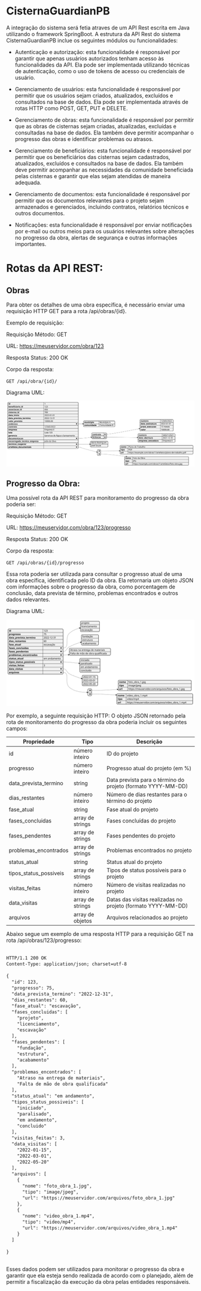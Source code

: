 # CisternaGuardianPB

A integração do sistema será fetia atraves de um API Rest escrita em Java utilizando o framework SpringBoot. A estrutura da API Rest do sistema CisternaGuardianPB inclue os seguintes módulos ou funcionalidades:

- Autenticação e autorização: esta funcionalidade é responsável por garantir que apenas usuários autorizados tenham acesso às funcionalidades da API. Ela pode ser implementada utilizando técnicas de autenticação, como o uso de tokens de acesso ou credenciais de usuário.

- Gerenciamento de usuários: esta funcionalidade é responsável por permitir que os usuários sejam criados, atualizados, excluídos e consultados na base de dados. Ela pode ser implementada através de rotas HTTP como POST, GET, PUT e DELETE.

- Gerenciamento de obras: esta funcionalidade é responsável por permitir que as obras de cisternas sejam criadas, atualizadas, excluídas e consultadas na base de dados. Ela também deve permitir acompanhar o progresso das obras e identificar problemas ou atrasos.

- Gerenciamento de beneficiários: esta funcionalidade é responsável por permitir que os beneficiários das cisternas sejam cadastrados, atualizados, excluídos e consultados na base de dados. Ela também deve permitir acompanhar as necessidades da comunidade beneficiada pelas cisternas e garantir que elas sejam atendidas de maneira adequada.

- Gerenciamento de documentos: esta funcionalidade é responsável por permitir que os documentos relevantes para o projeto sejam armazenados e gerenciados, incluindo contratos, relatórios técnicos e outros documentos.

- Notificações: esta funcionalidade é responsável por enviar notificações por e-mail ou outros meios para os usuários relevantes sobre alterações no progresso da obra, alertas de segurança e outras informações importantes.


# Rotas da API REST:

## Obras
Para obter os detalhes de uma obra específica, é necessário enviar uma requisição HTTP GET para a rota /api/obras/{id}.

Exemplo de requisição:

Requisição
Método: GET

URL: https://meuservidor.com/obra/123

Resposta
Status: 200 OK

Corpo da resposta:

`GET /api/obra/{id}/`

Diagrama UML:

![Nome da Imagem](/Assets/obra_uml_json.svg)


## Progresso da Obra:  

Uma possível rota da API REST para monitoramento do progresso da obra poderia ser:

Requisição
Método: GET

URL: https://meuservidor.com/obra/123/progresso

Resposta
Status: 200 OK

Corpo da resposta:

`GET /api/obras/{id}/progresso`

Essa rota poderia ser utilizada para consultar o progresso atual de uma obra específica, identificada pelo ID da obra. Ela retornaria um objeto JSON com informações sobre o progresso da obra, como porcentagem de conclusão, data prevista de término, problemas encontrados e outros dados relevantes.

Diagrama UML:

![Nome da Imagem](/Assets/progresso_uml_json.svg)

Por exemplo, a seguinte requisição HTTP:
O objeto JSON retornado pela rota de monitoramento do progresso da obra poderia incluir os seguintes campos:

| Propriedade          | Tipo             | Descrição                                              |
| -------------------- | ---------------- | ------------------------------------------------------ |
| id                   | número inteiro   | ID do projeto                                         |
| progresso            | número inteiro   | Progresso atual do projeto (em %)                     |
| data_prevista_termino | string           | Data prevista para o término do projeto (formato YYYY-MM-DD) |
| dias_restantes       | número inteiro   | Número de dias restantes para o término do projeto   |
| fase_atual           | string           | Fase atual do projeto                                 |
| fases_concluidas     | array de strings | Fases concluídas do projeto                           |
| fases_pendentes      | array de strings | Fases pendentes do projeto                            |
| problemas_encontrados | array de strings | Problemas encontrados no projeto                      |
| status_atual         | string           | Status atual do projeto                               |
| tipos_status_possiveis | array de strings | Tipos de status possíveis para o projeto              |
| visitas_feitas       | número inteiro   | Número de visitas realizadas no projeto              |
| data_visitas         | array de strings | Datas das visitas realizadas no projeto (formato YYYY-MM-DD) |
| arquivos             | array de objetos | Arquivos relacionados ao projeto                     |


Abaixo segue um exemplo de uma resposta HTTP para a requisição GET na rota /api/obras/123/progresso:


``` lang-js

HTTP/1.1 200 OK
Content-Type: application/json; charset=utf-8

{
  "id": 123,
  "progresso": 75,
  "data_prevista_termino": "2022-12-31",
  "dias_restantes": 60,
  "fase_atual": "escavação",
  "fases_concluidas": [
    "projeto",
    "licenciamento",
    "escavação"
  ],
  "fases_pendentes": [
    "fundação",
    "estrutura",
    "acabamento"
  ],
  "problemas_encontrados": [
    "Atraso na entrega de materiais",
    "Falta de mão de obra qualificada"
  ],
  "status_atual": "em andamento",
  "tipos_status_possiveis": [
    "iniciado",
    "paralisado",
    "em andamento",
    "concluido"
  ],
  "visitas_feitas": 3,
  "data_visitas": [
    "2022-01-15",
    "2022-03-01",
    "2022-05-20"
  ],
  "arquivos": [
    {
      "nome": "foto_obra_1.jpg",
      "tipo": "image/jpeg",
      "url": "https://meuservidor.com/arquivos/foto_obra_1.jpg"
    },
    {
      "nome": "video_obra_1.mp4",
      "tipo": "video/mp4",
      "url": "https://meuservidor.com/arquivos/video_obra_1.mp4"
    }
  ]

}


```

Esses dados podem ser utilizados para monitorar o progresso da obra e garantir que ela esteja sendo realizada de acordo com o planejado, além de permitir a fiscalização da execução da obra pelas entidades responsáveis.




